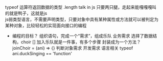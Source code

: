 typeof  运算符返回数据的类型
.length
talk in js
只要两只腿，走起来能嘎嘎嘎叫的就是鸭子，这就是js\
js弱类型语言，不需要声明类型，只要对象中具有某种属性或方法就可以被判定为某种对象，比较轻松的实现面向接口的编程
- 编程的目标？ 组织语句，完成一个“需求”，组成乐队 业务需求
选择了数据结构，choir []
加入乐队就是一件事，有多个步骤 封装成为一个方法？
joinChoir = (ani) => {}
判断对象需求 开发需求 语言相关
typeof ani.duckSinging == 'function'